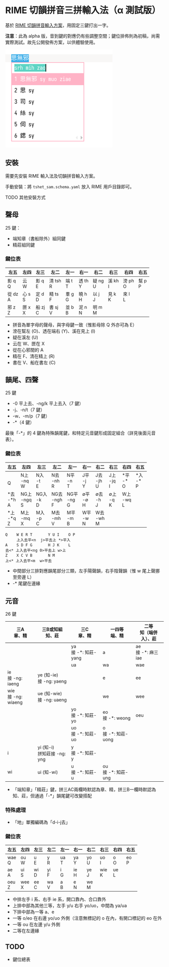 # RIME 切韻拼音三拼輸入法（α 測試版）

基於 [RIME 切韻拼音輸入方案](https://github.com/ayaka14732/rime-tshet)，用固定三鍵打出一字。

__注意__：此為 alpha 版，音到鍵的對應仍有些調整空間；鍵位排佈則為初稿，尚需實際測試。故先公開發佈方案，以供體驗使用。

![Screenshot](screenshot.png)

## 安裝

需要先安裝 RIME 輸入法及切韻拼音輸入方案。

手動安裝：將 `tshet_sam.schema.yaml` 放入 RIME 用戶目錄即可。

TODO 其他安裝方式

## 聲母

25 鍵：

- 端知章（書船除外）組同鍵
- 精莊組同鍵

### 鍵位表

| 左五         | 左四        | 左三         | 左二          | 左一        | 右一         | 右二         | 右三         | 右四         | 右五        |
| ------------ | ----------- | ------------ | ------------- | ----------- | ------------ | ------------ | ------------ | ------------ | ----------- |
| 影 q<br />Q  | 云<br />W   | 影 q<br />E  | 清 tsh<br />R | 端 t<br />T | 透 th<br />Y | 疑 ng<br />U | 溪 kh<br />I | 滂 ph<br />O | 幫 p<br />P |
| 從 dz<br />A | 心 s<br />S | 定 d<br />D  | 精 ts<br />F  | 羣 g<br />G | 曉 h<br />H  | 以 j<br />J  | 見 k<br />K  | 來 l<br />L  |             |
| 邪 z<br />Z  | 匣 x<br />X | 船 zj<br />C | 書 sj<br />V  | 並 b<br />B | 泥 n<br />N  | 明 m<br />M  |              |              |             |

- 拼音為單字母的聲母，與字母鍵一致（惟影母除 Q 外亦可為 E）
- 滂在幫左 (O)、透在端右 (Y)、溪在見上 (I)
- 疑在溪左 (U)
- 云在 W、匣在 X
- 從在心邪間的 A
- 精在 F、清在精上 (R)
- 書在 V、船在書左 (C)

## 韻尾、四聲

25 鍵

- -0 平上去、-ng/k 平上去入（7 鍵）
- -j、-n/t（7 鍵）
- -w、-m/p（7 鍵）
- -*（4 鍵）

最後「-*」的 4 鍵為特殊韻尾鍵，和特定元音鍵形成固定組合（詳見後面元音表）。

### 鍵位表

| 左五                 | 左四                  | 左三                | 左二                  | 左一                 | 右一               | 右二                | 右三                | 右四                | 右五                |
| -------------------- | --------------------- | ------------------- | --------------------- | -------------------- | ------------------ | ------------------- | ------------------- | ------------------- | ------------------- |
| <br />Q              | N上<br />-nq<br />W   | N入<br />-t<br />E  | N去<br />-nh<br />R   | N平<br />-n<br />T   | J平<br />-j<br />Y | J去<br />-jh<br />U | J上<br />-jq<br />I | \*平<br />-*<br />O | \*入<br />-*<br />P |
| \*去<br />-*h<br />A | NG上<br />-ngq<br />S | NG入<br />-k<br />D | NG去<br />-ngh<br />F | NG平<br />-ng<br />G | ∅平<br />-∅<br />H | ∅去<br />-h<br />J  | ∅上<br />-q<br />K  | W上<br />-wq<br />L |                     |
| \*上<br />-*q<br />Z | M上<br />-mq<br />X   | M入<br />-p<br />C  | M去<br />-mh<br />V   | M平<br />-m<br />B   | W平<br />-w<br />N | W去<br />-wh<br />M |                     |                     |                     |

```
Q    W E R T       Y U I    O P
     上入去平<n  j>平去上 *>平入
A    S D F G       H J K    L
去<* 上入去平<ng 0>平去上 w>上
Z    X C V B       N M
上<* 上入去平<m  w>平去
```

- 中間部分三排對應韻尾部分三類，左手陽聲韻，右手陰聲韻（惟 w 尾上聲挪至旁邊 L）
- -* 尾鍵在邊緣

## 元音

26 鍵

| 三A<br />章、精         | 三B或知組<br />知、莊            | 三C<br />章、精          | 一四等<br />端、精      | 二等<br />知（端併入）、莊 |
| ----------------------- | -------------------------------- | ------------------------ | ----------------------- | -------------------------- |
|                         |                                  | ya<br />接 -*: 知莊-yang | a                       | ae<br />接 -*: 麻三 iae    |
|                         |                                  | ua                       | wa                      | wae                        |
| ie<br />接 -ng: iaeng   | ye (知-ie)<br />接 -ng: yaeng    |                          | e                       | ee                         |
| wie<br />接 -ng: wiaeng | ue (知-wie)<br />接 -ng: uaeng   |                          | we                      | wee                        |
|                         |                                  | yo<br />接 -*: 知莊-yo   | eo<br />接 -*: weong    | oeu                        |
|                         |                                  | uo<br />接 -*: 知莊-uo   | o<br />接 -*: 知莊-uong |                            |
| i                       | yi (知-i)<br />拼知莊接 -ng: yng | y<br />接 -*: 知莊-y     |                         |                            |
| wi                      | ui (知-wi)                       | u<br />接 -*: 知莊-u     | ou<br />接 -*: 知莊-ung |                            |

- 「端知章」「精莊」鍵，拼三AC兩欄時默認為章、精，拼三B一欄時默認為知、莊，但通過「-*」韻尾鍵可改變搭配

### 特殊處理

- 「地」單獨編碼為「d-i-j去」

### 鍵位表

| 左五       | 左四       | 左三      | 左二      | 左一      | 右一      | 右二      | 右三       | 右四      | 右五      |
| ---------- | ---------- | --------- | --------- | --------- | --------- | --------- | ---------- | --------- | --------- |
| wae<br />Q | ou<br />W  | u<br />E  | y<br />R  | ua<br />T | ya<br />Y | yo<br />U | uo<br />I  | o<br />O  | eo<br />P |
| ae<br />A  | ui<br />S  | wi<br />D | yi<br />F | i<br />G  | ie<br />H | ye<br />J | wie<br />K | ue<br />L |           |
| oeu<br />Z | wee<br />X | ee<br />C | wa<br />V | a<br />B  | e<br />N  | we<br />M |            |           |           |

- 中排左手 i 系、右手 ie 系，開口靠內、合口靠外
- 上排中部為其他三等，左手 y/u 右手 yo/uo，中間為 ya/ua
- 下排中部為一等 a、e
- 一等 o/eo 在右邊 yo/uo 外側（注意無標記的 o 在內，有開口標記的 eo 在外
- 一等 ou 在左邊 y/u 外側
- 二等在左邊緣

## TODO

- 鍵位總表